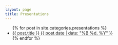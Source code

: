 ```yaml
---
layout: page
title: Presentations
---
```


<ul class="post-list">
{% for post in site.categories.presentations %} 
  <li><article><a href="{{ site.baseurl }}{{ post.url }}">{{ post.title }} <span class="entry-date"><time datetime="{{ post.date | date_to_xmlschema }}">{{ post.date | date: "%B %d, %Y" }}</time></span></a></article></li>
{% endfor %}
</ul>
